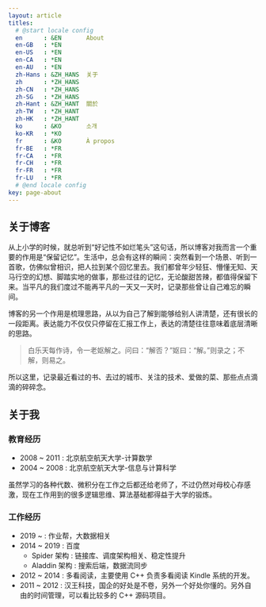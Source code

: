 ```yaml
---
layout: article
titles:
  # @start locale config
  en      : &EN       About
  en-GB   : *EN
  en-US   : *EN
  en-CA   : *EN
  en-AU   : *EN
  zh-Hans : &ZH_HANS  关于
  zh      : *ZH_HANS
  zh-CN   : *ZH_HANS
  zh-SG   : *ZH_HANS
  zh-Hant : &ZH_HANT  關於
  zh-TW   : *ZH_HANT
  zh-HK   : *ZH_HANT
  ko      : &KO       소개
  ko-KR   : *KO
  fr      : &KO       À propos
  fr-BE   : *FR
  fr-CA   : *FR
  fr-CH   : *FR
  fr-FR   : *FR
  fr-LU   : *FR
  # @end locale config
key: page-about
---
```


## 关于博客

从上小学的时候，就总听到“好记性不如烂笔头”这句话，所以博客对我而言一个重要的作用是“保留记忆”。生活中，总会有这样的瞬间：突然看到一个场景、听到一首歌，仿佛似曾相识，把人拉到某个回忆里去。我们都曾年少轻狂、懵懂无知、天马行空的幻想、脚踏实地的做事，那些过往的记忆，无论酸甜苦辣，都值得保留下来。当平凡的我们度过不能再平凡的一天又一天时，记录那些曾让自己难忘的瞬间。

博客的另一个作用是梳理思路，从以为自己了解到能够给别人讲清楚，还有很长的一段距离。表达能力不仅仅只停留在汇报工作上，表达的清楚往往意味着底层清晰的思路。

> 白乐天每作诗，令一老妪解之。问曰：“解否？”妪曰：“解。”则录之；不解，则易之。

所以这里，记录最近看过的书、去过的城市、关注的技术、爱做的菜、那些点点滴滴的碎碎念。

## 关于我

### 教育经历

+ 2008 ~ 2011 : 北京航空航天大学-计算数学
+ 2004 ~ 2008 : 北京航空航天大学-信息与计算科学

虽然学习的各种代数、微积分在工作之后都还给老师了，不过仍然对母校心存感激，现在工作用到的很多逻辑思维、算法基础都得益于大学的锻炼。

### 工作经历

+ 2019 ~ : 作业帮，大数据相关
+ 2014 ~ 2019 : 百度
  + Spider 架构 : 链接库、调度架构相关、稳定性提升
  + Aladdin 架构 : 搜索后端，数据流同步
+ 2012 ~ 2014 : 多看阅读，主要使用 C++ 负责多看阅读 Kindle 系统的开发。
+ 2011 ~ 2012 : 汉王科技，国企的好处是不卷，另外一个好处你懂的。另外自由的时间管理，可以看比较多的 C++ 源码项目。
